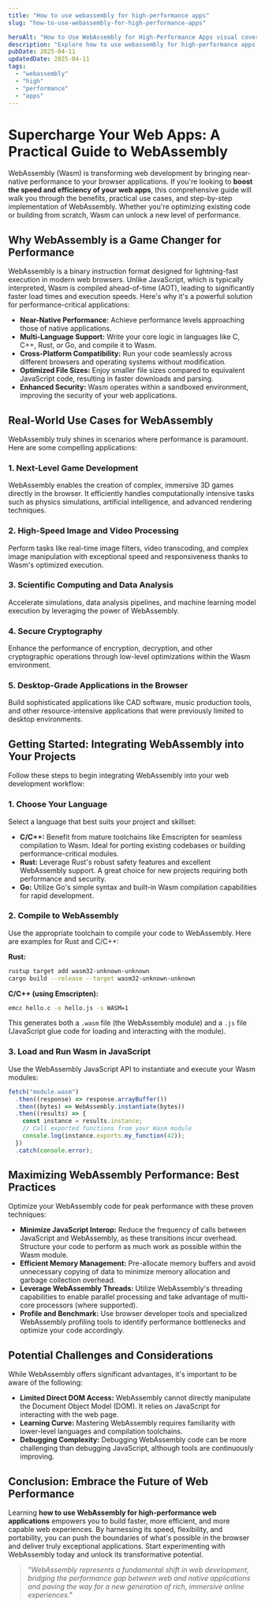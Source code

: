 ```yaml
---
title: "How to use webassembly for high-performance apps"
slug: "how-to-use-webassembly-for-high-performance-apps"

heroAlt: "How to Use WebAssembly for High-Performance Apps visual cover image"
description: "Explore how to use webassembly for high-performance apps in this detailed guide, offering insights, strategies, and practical tips to enhance your understanding and application of the topic."
pubDate: 2025-04-11
updatedDate: 2025-04-11
tags:
  - "webassembly"
  - "high"
  - "performance"
  - "apps"
---
```


# Supercharge Your Web Apps: A Practical Guide to WebAssembly

WebAssembly (Wasm) is transforming web development by bringing near-native performance to your browser applications. If you're looking to **boost the speed and efficiency of your web apps**, this comprehensive guide will walk you through the benefits, practical use cases, and step-by-step implementation of WebAssembly. Whether you're optimizing existing code or building from scratch, Wasm can unlock a new level of performance.

## Why WebAssembly is a Game Changer for Performance

WebAssembly is a binary instruction format designed for lightning-fast execution in modern web browsers. Unlike JavaScript, which is typically interpreted, Wasm is compiled ahead-of-time (AOT), leading to significantly faster load times and execution speeds. Here's why it's a powerful solution for performance-critical applications:

- **Near-Native Performance:** Achieve performance levels approaching those of native applications.
- **Multi-Language Support:** Write your core logic in languages like C, C++, Rust, or Go, and compile it to Wasm.
- **Cross-Platform Compatibility:** Run your code seamlessly across different browsers and operating systems without modification.
- **Optimized File Sizes:** Enjoy smaller file sizes compared to equivalent JavaScript code, resulting in faster downloads and parsing.
- **Enhanced Security:** Wasm operates within a sandboxed environment, improving the security of your web applications.

## Real-World Use Cases for WebAssembly

WebAssembly truly shines in scenarios where performance is paramount. Here are some compelling applications:

### 1. Next-Level Game Development

WebAssembly enables the creation of complex, immersive 3D games directly in the browser. It efficiently handles computationally intensive tasks such as physics simulations, artificial intelligence, and advanced rendering techniques.

### 2. High-Speed Image and Video Processing

Perform tasks like real-time image filters, video transcoding, and complex image manipulation with exceptional speed and responsiveness thanks to Wasm's optimized execution.

### 3. Scientific Computing and Data Analysis

Accelerate simulations, data analysis pipelines, and machine learning model execution by leveraging the power of WebAssembly.

### 4. Secure Cryptography

Enhance the performance of encryption, decryption, and other cryptographic operations through low-level optimizations within the Wasm environment.

### 5. Desktop-Grade Applications in the Browser

Build sophisticated applications like CAD software, music production tools, and other resource-intensive applications that were previously limited to desktop environments.

## Getting Started: Integrating WebAssembly into Your Projects

Follow these steps to begin integrating WebAssembly into your web development workflow:

### 1. Choose Your Language

Select a language that best suits your project and skillset:

- **C/C++:** Benefit from mature toolchains like Emscripten for seamless compilation to Wasm. Ideal for porting existing codebases or building performance-critical modules.
- **Rust:** Leverage Rust's robust safety features and excellent WebAssembly support. A great choice for new projects requiring both performance and security.
- **Go:** Utilize Go's simple syntax and built-in Wasm compilation capabilities for rapid development.

### 2. Compile to WebAssembly

Use the appropriate toolchain to compile your code to WebAssembly. Here are examples for Rust and C/C++:

**Rust:**

```bash
rustup target add wasm32-unknown-unknown
cargo build --release --target wasm32-unknown-unknown
```

**C/C++ (using Emscripten):**

```bash
emcc hello.c -o hello.js -s WASM=1
```

This generates both a `.wasm` file (the WebAssembly module) and a `.js` file (JavaScript glue code for loading and interacting with the module).

### 3. Load and Run Wasm in JavaScript

Use the WebAssembly JavaScript API to instantiate and execute your Wasm modules:

```javascript
fetch("module.wasm")
  .then((response) => response.arrayBuffer())
  .then((bytes) => WebAssembly.instantiate(bytes))
  .then((results) => {
    const instance = results.instance;
    // Call exported functions from your Wasm module
    console.log(instance.exports.my_function(42));
  })
  .catch(console.error);
```

## Maximizing WebAssembly Performance: Best Practices

Optimize your WebAssembly code for peak performance with these proven techniques:

- **Minimize JavaScript Interop:** Reduce the frequency of calls between JavaScript and WebAssembly, as these transitions incur overhead. Structure your code to perform as much work as possible within the Wasm module.
- **Efficient Memory Management:** Pre-allocate memory buffers and avoid unnecessary copying of data to minimize memory allocation and garbage collection overhead.
- **Leverage WebAssembly Threads:** Utilize WebAssembly's threading capabilities to enable parallel processing and take advantage of multi-core processors (where supported).
- **Profile and Benchmark:** Use browser developer tools and specialized WebAssembly profiling tools to identify performance bottlenecks and optimize your code accordingly.

## Potential Challenges and Considerations

While WebAssembly offers significant advantages, it's important to be aware of the following:

- **Limited Direct DOM Access:** WebAssembly cannot directly manipulate the Document Object Model (DOM). It relies on JavaScript for interacting with the web page.
- **Learning Curve:** Mastering WebAssembly requires familiarity with lower-level languages and compilation toolchains.
- **Debugging Complexity:** Debugging WebAssembly code can be more challenging than debugging JavaScript, although tools are continuously improving.

## Conclusion: Embrace the Future of Web Performance

Learning **how to use WebAssembly for high-performance web applications** empowers you to build faster, more efficient, and more capable web experiences. By harnessing its speed, flexibility, and portability, you can push the boundaries of what's possible in the browser and deliver truly exceptional applications. Start experimenting with WebAssembly today and unlock its transformative potential.

> _"WebAssembly represents a fundamental shift in web development, bridging the performance gap between web and native applications and paving the way for a new generation of rich, immersive online experiences."_
